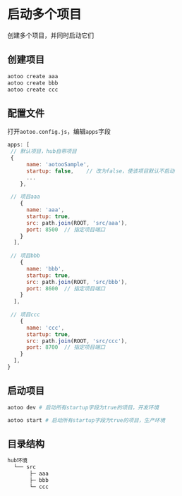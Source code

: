 # 启动多个项目

创建多个项目，并同时启动它们

## 创建项目

```bash
aotoo create aaa
aotoo create bbb
aotoo create ccc
```

## 配置文件

打开`aotoo.config.js`，编辑`apps`字段

```javascript
apps: [
 // 默认项目，hub自带项目
 {
      name: 'aotooSample',
      startup: false,    // 改为false，使该项目默认不启动
      ...
    },

 // 项目aaa
    {
      name: 'aaa',
      startup: true,
      src: path.join(ROOT, 'src/aaa'),
      port: 8500  // 指定项目端口
    }
  ],
  
 // 项目bbb
    {
      name: 'bbb',
      startup: true,
      src: path.join(ROOT, 'src/bbb'),
      port: 8600  // 指定项目端口
    }
  ],
  
 // 项目ccc
    {
      name: 'ccc',
      startup: true,
      src: path.join(ROOT, 'src/ccc'),
      port: 8700  // 指定项目端口
    }
  ],
}
```

## 启动项目

```bash
aotoo dev # 启动所有startup字段为true的项目，开发环境

aotoo start # 启动所有startup字段为true的项目，生产环境
```

## 目录结构  

```bash
hub环境
  └── src
       ├─ aaa
       ├─ bbb
       └─ ccc
```
